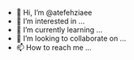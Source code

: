 - 👋 Hi, I’m @atefehziaee
- 👀 I’m interested in ...
- 🌱 I’m currently learning ...
- 💞️ I’m looking to collaborate on ...
- 📫 How to reach me ...

<!---
atefehziaee/atefehziaee is a ✨ special ✨ repository because its `README.md` (this file) appears on your GitHub profile.
You can click the Preview link to take a look at your changes.
--->
